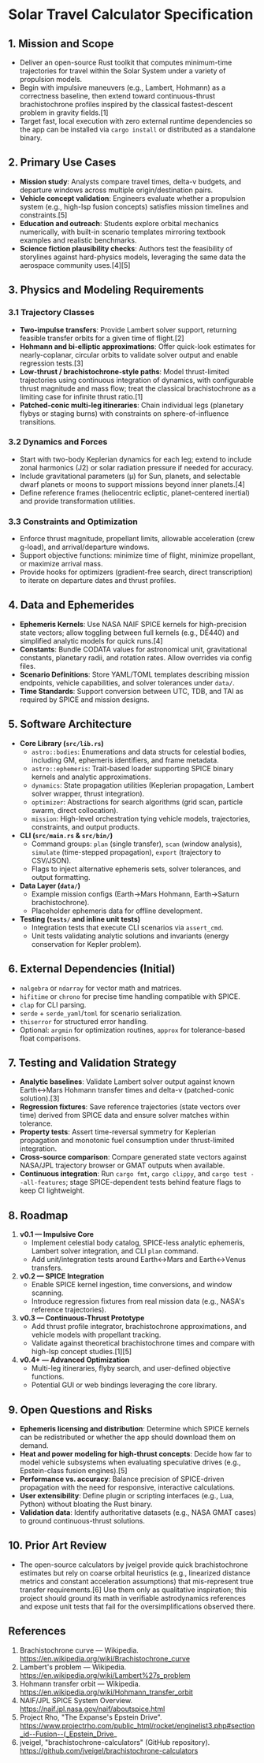 # Solar Travel Calculator Specification

## 1. Mission and Scope
- Deliver an open-source Rust toolkit that computes minimum-time trajectories for travel within the Solar System under a variety of propulsion models.
- Begin with impulsive maneuvers (e.g., Lambert, Hohmann) as a correctness baseline, then extend toward continuous-thrust brachistochrone profiles inspired by the classical fastest-descent problem in gravity fields.[1]
- Target fast, local execution with zero external runtime dependencies so the app can be installed via `cargo install` or distributed as a standalone binary.

## 2. Primary Use Cases
- **Mission study**: Analysts compare travel times, delta-v budgets, and departure windows across multiple origin/destination pairs.
- **Vehicle concept validation**: Engineers evaluate whether a propulsion system (e.g., high-Isp fusion concepts) satisfies mission timelines and constraints.[5]
- **Education and outreach**: Students explore orbital mechanics numerically, with built-in scenario templates mirroring textbook examples and realistic benchmarks.
- **Science fiction plausibility checks**: Authors test the feasibility of storylines against hard-physics models, leveraging the same data the aerospace community uses.[4][5]

## 3. Physics and Modeling Requirements
### 3.1 Trajectory Classes
- **Two-impulse transfers**: Provide Lambert solver support, returning feasible transfer orbits for a given time of flight.[2]
- **Hohmann and bi-elliptic approximations**: Offer quick-look estimates for nearly-coplanar, circular orbits to validate solver output and enable regression tests.[3]
- **Low-thrust / brachistochrone-style paths**: Model thrust-limited trajectories using continuous integration of dynamics, with configurable thrust magnitude and mass flow; treat the classical brachistochrone as a limiting case for infinite thrust ratio.[1]
- **Patched-conic multi-leg itineraries**: Chain individual legs (planetary flybys or staging burns) with constraints on sphere-of-influence transitions.

### 3.2 Dynamics and Forces
- Start with two-body Keplerian dynamics for each leg; extend to include zonal harmonics (J2) or solar radiation pressure if needed for accuracy.
- Include gravitational parameters (μ) for Sun, planets, and selectable dwarf planets or moons to support missions beyond inner planets.[4]
- Define reference frames (heliocentric ecliptic, planet-centered inertial) and provide transformation utilities.

### 3.3 Constraints and Optimization
- Enforce thrust magnitude, propellant limits, allowable acceleration (crew g-load), and arrival/departure windows.
- Support objective functions: minimize time of flight, minimize propellant, or maximize arrival mass.
- Provide hooks for optimizers (gradient-free search, direct transcription) to iterate on departure dates and thrust profiles.

## 4. Data and Ephemerides
- **Ephemeris Kernels**: Use NASA NAIF SPICE kernels for high-precision state vectors; allow toggling between full kernels (e.g., DE440) and simplified analytic models for quick runs.[4]
- **Constants**: Bundle CODATA values for astronomical unit, gravitational constants, planetary radii, and rotation rates. Allow overrides via config files.
- **Scenario Definitions**: Store YAML/TOML templates describing mission endpoints, vehicle capabilities, and solver tolerances under `data/`.
- **Time Standards**: Support conversion between UTC, TDB, and TAI as required by SPICE and mission designs.

## 5. Software Architecture
- **Core Library (`src/lib.rs`)**
  - `astro::bodies`: Enumerations and data structs for celestial bodies, including GM, ephemeris identifiers, and frame metadata.
  - `astro::ephemeris`: Trait-based loader supporting SPICE binary kernels and analytic approximations.
  - `dynamics`: State propagation utilities (Keplerian propagation, Lambert solver wrapper, thrust integration).
  - `optimizer`: Abstractions for search algorithms (grid scan, particle swarm, direct collocation).
  - `mission`: High-level orchestration tying vehicle models, trajectories, constraints, and output products.
- **CLI (`src/main.rs` & `src/bin/`)**
  - Command groups: `plan` (single transfer), `scan` (window analysis), `simulate` (time-stepped propagation), `export` (trajectory to CSV/JSON).
  - Flags to inject alternative ephemeris sets, solver tolerances, and output formatting.
- **Data Layer (`data/`)**
  - Example mission configs (Earth→Mars Hohmann, Earth→Saturn brachistochrone).
  - Placeholder ephemeris data for offline development.
- **Testing (`tests/` and inline unit tests)**
  - Integration tests that execute CLI scenarios via `assert_cmd`.
  - Unit tests validating analytic solutions and invariants (energy conservation for Kepler problem).

## 6. External Dependencies (Initial)
- `nalgebra` or `ndarray` for vector math and matrices.
- `hifitime` or `chrono` for precise time handling compatible with SPICE.
- `clap` for CLI parsing.
- `serde` + `serde_yaml`/`toml` for scenario serialization.
- `thiserror` for structured error handling.
- Optional: `argmin` for optimization routines, `approx` for tolerance-based float comparisons.

## 7. Testing and Validation Strategy
- **Analytic baselines**: Validate Lambert solver output against known Earth↔Mars Hohmann transfer times and delta-v (patched-conic solution).[3]
- **Regression fixtures**: Save reference trajectories (state vectors over time) derived from SPICE data and ensure solver matches within tolerance.
- **Property tests**: Assert time-reversal symmetry for Keplerian propagation and monotonic fuel consumption under thrust-limited integration.
- **Cross-source comparison**: Compare generated state vectors against NASA/JPL trajectory browser or GMAT outputs when available.
- **Continuous integration**: Run `cargo fmt`, `cargo clippy`, and `cargo test --all-features`; stage SPICE-dependent tests behind feature flags to keep CI lightweight.

## 8. Roadmap
1. **v0.1 — Impulsive Core**
   - Implement celestial body catalog, SPICE-less analytic ephemeris, Lambert solver integration, and CLI `plan` command.
   - Add unit/integration tests around Earth↔Mars and Earth↔Venus transfers.
2. **v0.2 — SPICE Integration**
   - Enable SPICE kernel ingestion, time conversions, and window scanning.
   - Introduce regression fixtures from real mission data (e.g., NASA's reference trajectories).
3. **v0.3 — Continuous-Thrust Prototype**
   - Add thrust profile integrator, brachistochrone approximations, and vehicle models with propellant tracking.
   - Validate against theoretical brachistochrone times and compare with high-Isp concept studies.[1][5]
4. **v0.4+ — Advanced Optimization**
   - Multi-leg itineraries, flyby search, and user-defined objective functions.
   - Potential GUI or web bindings leveraging the core library.

## 9. Open Questions and Risks
- **Ephemeris licensing and distribution**: Determine which SPICE kernels can be redistributed or whether the app should download them on demand.
- **Heat and power modeling for high-thrust concepts**: Decide how far to model vehicle subsystems when evaluating speculative drives (e.g., Epstein-class fusion engines).[5]
- **Performance vs. accuracy**: Balance precision of SPICE-driven propagation with the need for responsive, interactive calculations.
- **User extensibility**: Define plugin or scripting interfaces (e.g., Lua, Python) without bloating the Rust binary.
- **Validation data**: Identify authoritative datasets (e.g., NASA GMAT cases) to ground continuous-thrust solutions.

## 10. Prior Art Review
- The open-source calculators by jveigel provide quick brachistochrone estimates but rely on coarse orbital heuristics (e.g., linearized distance metrics and constant acceleration assumptions) that mis-represent true transfer requirements.[6] Use them only as qualitative inspiration; this project should ground its math in verifiable astrodynamics references and expose unit tests that fail for the oversimplifications observed there.

## References
1. Brachistochrone curve — Wikipedia. https://en.wikipedia.org/wiki/Brachistochrone_curve
2. Lambert's problem — Wikipedia. https://en.wikipedia.org/wiki/Lambert%27s_problem
3. Hohmann transfer orbit — Wikipedia. https://en.wikipedia.org/wiki/Hohmann_transfer_orbit
4. NAIF/JPL SPICE System Overview. https://naif.jpl.nasa.gov/naif/aboutspice.html
5. Project Rho, "The Expanse's Epstein Drive". https://www.projectrho.com/public_html/rocket/enginelist3.php#section_id--Fusion--(_Epstein_Drive_
6. jveigel, "brachistochrone-calculators" (GitHub repository). https://github.com/jveigel/brachistochrone-calculators
